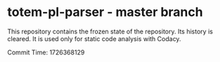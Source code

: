 # totem-pl-parser - master branch

This repository contains the frozen state of the repository.
Its history is cleared. It is used only for static code
analysis with Codacy.

Commit Time: 1726368129